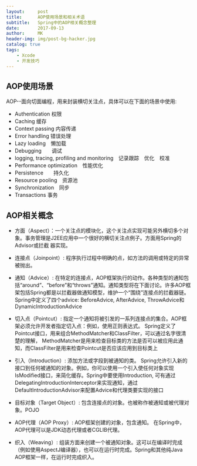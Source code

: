 ```yaml
---
layout:     post
title:      AOP使用场景和相关术语
subtitle:   Spring中的AOP相关概念整理
date:       2017-09-13
author:     MK
header-img: img/post-bg-hacker.jpg
catalog: true
tags:
    - Xcode
    - 开发技巧
---
```


## AOP使用场景

 AOP--面向切面编程，用来封装横切关注点，具体可以在下面的场景中使用:
 
 - Authentication 权限
 - Caching 缓存
 - Context passing 内容传递
 - Error handling 错误处理
 - Lazy loading　懒加载
 - Debugging　　调试
 - logging, tracing, profiling and monitoring　记录跟踪　优化　校准
 - Performance optimization　性能优化
 - Persistence　　持久化
 - Resource pooling　资源池
 - Synchronization　同步
 - Transactions 事务
## AOP相关概念

 - 方面（Aspect）：一个关注点的模块化，这个关注点实现可能另外横切多个对象。事务管理是J2EE应用中一个很好的横切关注点例子。方面用Spring的 Advisor或拦截                器实现。
 
 - 连接点（Joinpoint）: 程序执行过程中明确的点，如方法的调用或特定的异常被抛出。
 
 - 通知（Advice）: 在特定的连接点，AOP框架执行的动作。各种类型的通知包括“around”、“before”和“throws”通知。通知类型将在下面讨论。许多AOP框架包括Spring都是以拦截器做通知模型，维护一个“围绕”连接点的拦截器链。Spring中定义了四个advice: BeforeAdvice, AfterAdvice, ThrowAdvice和DynamicIntroductionAdvice
 
 - 切入点（Pointcut）: 指定一个通知将被引发的一系列连接点的集合。AOP框架必须允许开发者指定切入点：例如，使用正则表达式。 Spring定义了Pointcut接口，用来组合MethodMatcher和ClassFilter，可以通过名字很清楚的理解， MethodMatcher是用来检查目标类的方法是否可以被应用此通知，而ClassFilter是用来检查Pointcut是否应该应用到目标类上
 
 - 引入（Introduction）: 添加方法或字段到被通知的类。 Spring允许引入新的接口到任何被通知的对象。例如，你可以使用一个引入使任何对象实现 IsModified接口，来简化缓存。Spring中要使用Introduction, 可有通过DelegatingIntroductionInterceptor来实现通知，通过DefaultIntroductionAdvisor来配置Advice和代理类要实现的接口
 
 - 目标对象（Target Object）: 包含连接点的对象。也被称作被通知或被代理对象。POJO
 
 - AOP代理（AOP Proxy）: AOP框架创建的对象，包含通知。 在Spring中，AOP代理可以是JDK动态代理或者CGLIB代理。
 
 - 织入（Weaving）: 组装方面来创建一个被通知对象。这可以在编译时完成（例如使用AspectJ编译器），也可以在运行时完成。Spring和其他纯Java AOP框架一样，在运行时完成织入。


